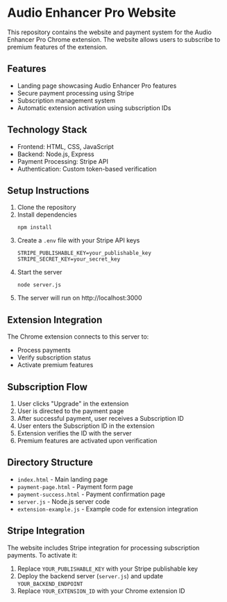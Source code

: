# Audio Enhancer Pro Website

This repository contains the website and payment system for the Audio Enhancer Pro Chrome extension. The website allows users to subscribe to premium features of the extension.

## Features

- Landing page showcasing Audio Enhancer Pro features
- Secure payment processing using Stripe
- Subscription management system
- Automatic extension activation using subscription IDs

## Technology Stack

- Frontend: HTML, CSS, JavaScript
- Backend: Node.js, Express
- Payment Processing: Stripe API
- Authentication: Custom token-based verification

## Setup Instructions

1. Clone the repository
2. Install dependencies
   ```
   npm install
   ```
3. Create a `.env` file with your Stripe API keys
   ```
   STRIPE_PUBLISHABLE_KEY=your_publishable_key
   STRIPE_SECRET_KEY=your_secret_key
   ```
4. Start the server
   ```
   node server.js
   ```
5. The server will run on http://localhost:3000

## Extension Integration

The Chrome extension connects to this server to:
- Process payments
- Verify subscription status
- Activate premium features

## Subscription Flow

1. User clicks "Upgrade" in the extension
2. User is directed to the payment page
3. After successful payment, user receives a Subscription ID
4. User enters the Subscription ID in the extension
5. Extension verifies the ID with the server
6. Premium features are activated upon verification

## Directory Structure

- `index.html` - Main landing page
- `payment-page.html` - Payment form page
- `payment-success.html` - Payment confirmation page
- `server.js` - Node.js server code
- `extension-example.js` - Example code for extension integration

## Stripe Integration

The website includes Stripe integration for processing subscription payments. To activate it:

1. Replace `YOUR_PUBLISHABLE_KEY` with your Stripe publishable key
2. Deploy the backend server (`server.js`) and update `YOUR_BACKEND_ENDPOINT`
3. Replace `YOUR_EXTENSION_ID` with your Chrome extension ID 